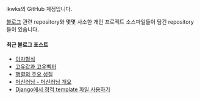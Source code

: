 lkwks의 GitHub 계정입니다.

[블로그](https://lkwks.github.io) 관련 repository와 몇몇 사소한 개인 프로젝트 소스파일들이 담긴 repository들이 있습니다.


#### 최근 블로그 포스트
<!-- BLOG-POST-LIST:START -->
- [이차형식](https://lkwks.github.io/%EC%88%98%ED%95%99/2022/01/16/%EC%9D%B4%EC%B0%A8%ED%98%95%EC%8B%9D.html)
- [고유값과 고유벡터](https://lkwks.github.io/%EC%88%98%ED%95%99/2022/01/16/%EA%B3%A0%EC%9C%A0%EA%B0%92%EA%B3%BC-%EA%B3%A0%EC%9C%A0%EB%B2%A1%ED%84%B0.html)
- [행렬의 주요 성질](https://lkwks.github.io/%EC%88%98%ED%95%99/2022/01/15/%ED%96%89%EB%A0%AC%EC%9D%98-%EC%A3%BC%EC%9A%94-%EC%84%B1%EC%A7%88.html)
- [머신러닝 - 머신러닝 개요](https://lkwks.github.io/ai/2022/01/11/%EB%A8%B8%EC%8B%A0%EB%9F%AC%EB%8B%9D-%EA%B0%9C%EC%9A%94.html)
- [Django에서 정적 template 파일 사용하기](https://lkwks.github.io/python/2022/01/05/django%EC%97%90%EC%84%9C-%EC%A0%95%EC%A0%81-template-%ED%8C%8C%EC%9D%BC-%EC%82%AC%EC%9A%A9%ED%95%98%EA%B8%B0.html)
<!-- BLOG-POST-LIST:END -->
  
<!--![Top Langs](https://github-readme-stats.vercel.app/api/top-langs/?username=lkwks)-->
